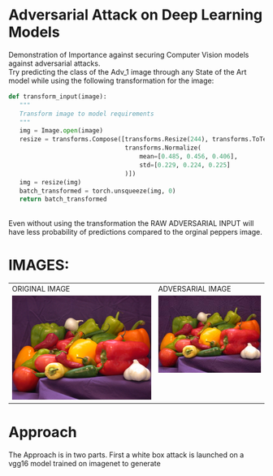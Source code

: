 # Adversarial Attack on Deep Learning Models
 Demonstration of Importance against securing Computer Vision models against adversarial attacks.
 <br>
 Try predicting the class of the Adv_1 image through any State of the Art model while using the following transformation for the image:
 <br>
 ```python
 def transform_input(image):
    """
    Transform image to model requirements
    """
    img = Image.open(image)
    resize = transforms.Compose([transforms.Resize(244), transforms.ToTensor(),
                                 transforms.Normalize(
                                     mean=[0.485, 0.456, 0.406],
                                     std=[0.229, 0.224, 0.225]
                                 )])
    img = resize(img)
    batch_transformed = torch.unsqueeze(img, 0)
    return batch_transformed
 ```
 <br>
 Even without using the transformation the RAW ADVERSARIAL INPUT will have less probability of predictions compared to the orginal peppers image.
 <br>
 
 
 # IMAGES:
 <table>
  <tr>
    <td>ORIGINAL IMAGE</td>
     <td>ADVERSARIAL IMAGE</td>
  </tr>
  <tr>
    <td valign="top"><img src="/peppers.jpg",width="50%"></td>
    <td valign="top"><img src="/Adv_1.jpg",width="50%"></td>
  </tr>
 </table>
 
 
 # Approach
 The Approach is in two parts. First a white box attack is launched on a vgg16 model trained on imagenet to generate
